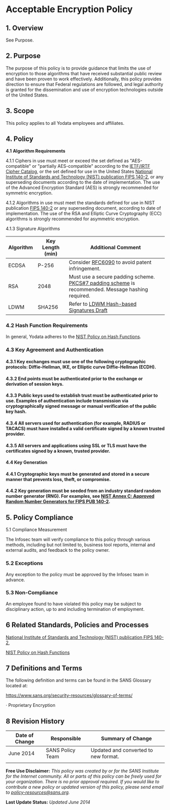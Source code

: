 #  Acceptable Encryption Policy

## 1. Overview

See Purpose.

## 2. Purpose

The purpose of this policy is to provide guidance that limits the use of encryption to those algorithms that have received substantial public review and have been proven to work effectively. Additionally, this policy provides direction to ensure that Federal regulations are followed, and legal authority is granted for the dissemination and use of encryption technologies outside of the United States.

## 3.   Scope

This policy applies to all Yodata employees and affiliates.

## 4.   Policy

**4.1**  **Algorithm Requirements**

4.1.1      Ciphers in use must meet or exceed the set defined as "AES-compatible" or "partially AES-compatible" according to the [IETF/IRTF Cipher Catalog](http://tools.ietf.org/html/draft-irtf-cfrg-cipher-catalog-01#section-3.1), or the set defined for use in the United States [National Institute of Standards and Technology (NIST) publication FIPS 140-2](http://csrc.nist.gov/groups/STM/cmvp/documents/140-1/1401val2010.htm), or any superseding documents according to the date of implementation. The use of the Advanced Encryption Standard (AES) is strongly recommended for symmetric encryption.

4.1.2      Algorithms in use must meet the standards defined for use in NIST publication [FIPS 140-2](http://csrc.nist.gov/groups/STM/cmvp/documents/140-1/1401val2010.htm) or any superseding document, according to date of implementation. The use of the RSA and Elliptic Curve Cryptography (ECC) algorithms is strongly recommended for asymmetric encryption.

4.1.3      Signature Algorithms 

| **Algorithm** | **Key Length**   **(min)** | **Additional Comment**                                       |
| ------------- | -------------------------- | ------------------------------------------------------------ |
| ECDSA         | P-256                      | Consider [RFC6090](https://tools.ietf.org/html/rfc6090)   to avoid patent infringement. |
| RSA           | 2048                       | Must use a secure padding   scheme. [PKCS#7 padding scheme](http://tools.ietf.org/html/rfc3852#section-6.3)   is recommended. Message hashing required. |
| LDWM          | SHA256                     | Refer to [LDWM Hash-based   Signatures Draft](http://tools.ietf.org/html/draft-mcgrew-hash-sigs-00) |

### 4.2 Hash Function Requirements

In general, Yodata adheres to the [NIST Policy on Hash Functions](http://csrc.nist.gov/groups/ST/hash/policy.html). 

### 4.3  Key Agreement and Authentication

#### 4.3.1      Key exchanges must use one of the following cryptographic protocols: Diffie-Hellman, IKE, or Elliptic curve Diffie-Hellman (ECDH).

#### 4.3.2      End points must be authenticated prior to the exchange or derivation of session keys.

#### 4.3.3      Public keys used to establish trust must be authenticated prior to use.  Examples of authentication include transmission via cryptographically signed message or manual verification of the public key hash.

#### 4.3.4      All servers used for authentication (for example, RADIUS or TACACS) must have installed a valid certificate signed by a known trusted provider.

#### 4.3.5      All servers and applications using SSL or TLS must have the certificates signed by a known, trusted provider. 

#### 4.4  Key Generation

#### 4.4.1      Cryptographic keys must be generated and stored in a secure manner that prevents loss, theft, or compromise. 

#### 4.4.2      Key generation must be seeded from an industry standard random number generator (RNG). For examples, see [NIST Annex C: Approved Random Number Generators for FIPS PUB 140-2](http://csrc.nist.gov/publications/fips/fips140-2/fips1402annexc.pdf).  

## 5.   Policy Compliance

5.1  Compliance Measurement

The Infosec team will verify compliance to this policy through various methods, including but not limited to, business tool reports, internal and external audits, and feedback to the policy owner. 

### 5.2  Exceptions

Any exception to the policy must be approved by the Infosec team in advance. 

### 5.3  Non-Compliance

An employee found to have violated this policy may be subject to disciplinary action, up to and including termination of employment. 

## 6     Related Standards, Policies and Processes

[National Institute of Standards and Technology (NIST) publication FIPS 140-2](http://csrc.nist.gov/groups/STM/cmvp/documents/140-1/1401val2010.htm),

[NIST Policy on Hash Functions](http://csrc.nist.gov/groups/ST/hash/policy.html)

## 7     Definitions and Terms

The following definition and terms can be found in the SANS Glossary located at:

https://www.sans.org/security-resources/glossary-of-terms/

·      Proprietary Encryption

## 8     Revision History

| Date of Change | Responsible      | Summary of Change                      |
| -------------- | ---------------- | -------------------------------------- |
| June 2014      | SANS Policy Team | Updated and   converted to new format. |
|                |                  |                                        |

**Free Use Disclaimer:** *This policy was created by or for the SANS Institute for the Internet community. All or parts of this policy can be freely used for your organization. There is no prior approval required. If you would like to contribute a new policy or updated version of this policy, please send email to policy-resources@sans.org.*

**Last Update Status:** *Updated June 2014*
